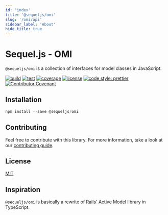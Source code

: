 ```yaml
---
id: 'index'
title: '@sequeljs/omi'
slug: '/omi/api'
sidebar_label: 'About'
hide_title: true
---
```


# Sequel.js - OMI

`@sequeljs/omi` is a collection of interfaces for model classes in JavaScript.

[![build](https://github.com/sequeljs/omi/workflows/build/badge.svg)](https://github.com/sequeljs/omi/)
[![test](https://github.com/sequeljs/omi/workflows/test/badge.svg)](https://github.com/sequeljs/omi/)
[![coverage](https://coveralls.io/repos/github/sequeljs/omi/badge.svg?branch=main)](https://coveralls.io/github/sequeljs/omi?branch=main)
[![license](https://img.shields.io/github/license/sequeljs/omi)](https://github.com/sequeljs/omi/blob/main/LICENSE.md)
[![code style: prettier](https://img.shields.io/badge/code_style-prettier-ff69b4.svg)](https://github.com/prettier/prettier)
[![Contributor Covenant](https://img.shields.io/badge/Contributor%20Covenant-v2.0%20adopted-ff69b4.svg)](https://github.com/sequeljs/omi/blob/main/CODE_OF_CONDUCT.md)

## Installation

```JavaScript
npm install --save @sequeljs/omi
```

## Contributing

Feel free to contribute with this library. For more information, take a look at
our
[contributing guide](https://github.com/sequeljs/omi/blob/main/CONTRIBUTING.md).

## License

[MIT](https://github.com/sequeljs/omi/blob/main/LICENSE)

## Inspiration

`@sequeljs/omi` is basically a rewrite of
[Rails' Active Model](https://github.com/rails/rails/tree/v6.1.0/activemodel)
library in TypeScript.
